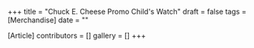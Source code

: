 +++
title = "Chuck E. Cheese Promo Child's Watch"
draft = false
tags = [Merchandise]
date = ""

[Article]
contributors = []
gallery = []
+++